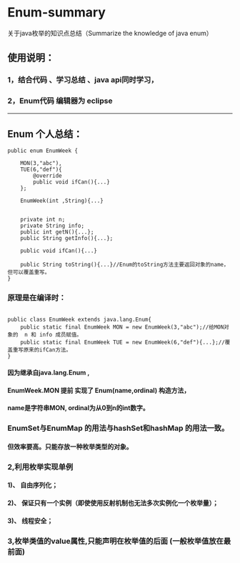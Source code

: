 # Enum-summary
关于java枚举的知识点总结（Summarize the knowledge of java enum）

## 使用说明：

### 1，结合代码 、学习总结 、java api同时学习，	
### 2，Enum代码 编辑器为  eclipse


***
## Enum 个人总结：

```
public enum EnumWeek {

    MON(3,"abc"),
	TUE(6,"def"){
		@override
		public void ifCan(){...}
	};
	
	EnumWeek(int ,String){...}
	
	
	private int n;
	private String info;
	public int getN(){...};
	public String getInfo(){...};
	
	public void ifCan(){...}
	
	public String toString(){...}//Enum的toString方法主要返回对象的name，但可以覆盖重写。
}

```



### 原理是在编译时：
```

public class EnumWeek extends java.lang.Enum{
	public static final EnumWeek MON = new EnumWeek(3,"abc");//给MON对象的  n 和 info 成员赋值。
	public static final EnumWeek TUE = new EnumWeek(6,"def"){...};//覆盖重写原来的ifCan方法。
}

```


#### 因为继承自java.lang.Enum  ,  
#### EnumWeek.MON 提前 实现了  Enum(name,ordinal) 构造方法，
#### name是字符串MON, ordinal为从0到n的int数字。



### EnumSet与EnumMap 的用法与hashSet和hashMap 的用法一致。
#### 但效率要高。只能存放一种枚举类型的对象。




### 2,利用枚举实现单例

#### 1)、 自由序列化；

#### 2)、 保证只有一个实例（即使使用反射机制也无法多次实例化一个枚举量）；

#### 3)、 线程安全；



### 3,枚举类值的value属性,只能声明在枚举值的后面 (一般枚举值放在最前面)




